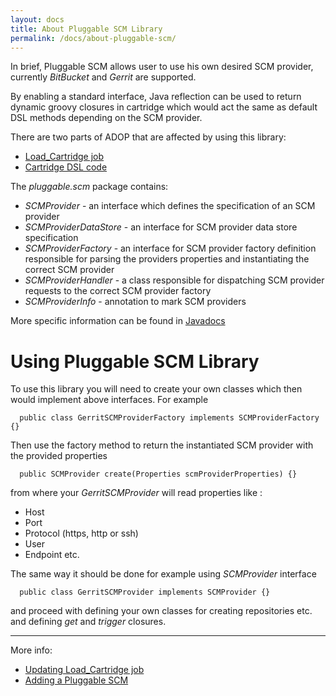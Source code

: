```yaml
---
layout: docs
title: About Pluggable SCM Library
permalink: /docs/about-pluggable-scm/
---
```


In brief, Pluggable SCM allows user to use his own desired SCM provider, currently _BitBucket_ and _Gerrit_ are supported.

By enabling a standard interface, Java reflection can be used to return dynamic groovy closures in cartridge which would act the same as default DSL methods depending on the SCM provider.

There are two parts of ADOP that are affected by using this library:

* [Load_Cartridge job](https://accenture.github.io/adop-pluggable-scm/docs/updating-load-cartridge/)
* [Cartridge DSL code](https://accenture.github.io/adop-cartridges-cookbook/docs/recipes/adding-a-pluggable-scm/)

The _pluggable.scm_ package contains:

* _SCMProvider_ - an interface which defines the specification of an SCM provider
* _SCMProviderDataStore_ - an interface for SCM provider data store specification
* _SCMProviderFactory_ - an interface for SCM provider factory definition responsible for parsing the providers properties and instantiating the correct SCM provider
* _SCMProviderHandler_ - a class responsible for dispatching SCM provider requests to the correct SCM provider factory
* _SCMProviderInfo_ - annotation to mark SCM providers

More specific information can be found in [Javadocs](https://accenture.github.io/adop-pluggable-scm/groovydocs/)

# Using Pluggable SCM Library

To use this library you will need to create your own classes which then would implement above interfaces. For example

```
  public class GerritSCMProviderFactory implements SCMProviderFactory {}
```

Then use the factory method to return the instantiated SCM provider with the provided properties 

```
  public SCMProvider create(Properties scmProviderProperties) {}
```

from where your _GerritSCMProvider_ will read properties like :

* Host
* Port
* Protocol (https, http or ssh)
* User
* Endpoint etc.


The same way it should be done for example using _SCMProvider_ interface

```
  public class GerritSCMProvider implements SCMProvider {}
```

and proceed with defining your own classes for creating repositories etc. and defining _get_ and _trigger_ closures.

---

More info:

- [Updating Load_Cartridge job](https://accenture.github.io/adop-pluggable-scm/docs/updating-load-cartridge/)
- [Adding a Pluggable SCM](https://accenture.github.io/adop-cartridges-cookbook/docs/recipes/adding-a-pluggable-scm/)